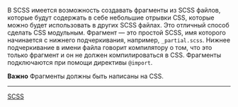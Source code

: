В SCSS имеется возможность создавать фрагменты из SCSS файлов, которые будут содержать в себе небольшие отрывки CSS, которые можно будет использовать в других SCSS файлах. Это отличный способ сделать CSS модульным. 
Фрагмент — это простой SCSS, имя которого начинается с нижнего подчеркивания, например, `_partial.scss`. Нижнее подчеркивание в имени файла говорит компилятору о том, что это только фрагмент и он не должен компилироваться в CSS. Фрагменты подключаются при помощи директивы `@import`.

**Важно**
Фрагменты должны быть написаны на CSS.

---
[SCSS](SCSS)
